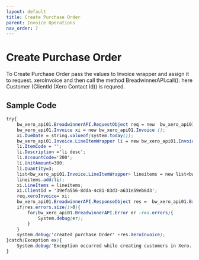 ```yaml
---
layout: default
title: Create Purchase Order
parent: Invoice Operations
nav_order: 7
---
```


# Create Purchase Order

To Create Purchase Order pass the values to Invoice wrapper and assign it to request. xeroInvoice and then call the method BreadwinnerAPI.call(). here Customer (ClientId (Xero Contact Id)) is requred. 

## Sample Code

```scss
try{
	bw_xero_api01.BreadwinnerAPI.RequestObject req = new  bw_xero_api01.BreadwinnerAPI.RequestObject();	
	bw_xero_api01.Invoice xi = new bw_xero_api01.Invoice ();
	xi.DueDate = string.valueof(system.today());
	bw_xero_api01.Invoice.LineItemWrapper li = new bw_xero_api01.Invoice.LineItemWrapper();
	li.ItemCode = ''; 
	li.Description ='li desc'; 
	li.AccountCode='200';
	li.UnitAmount=300;
	li.Quantity=3;
	list<bw_xero_api01.Invoice.LineItemWrapper> lineitems = new list<bw_xero_api01.Invoice.LineItemWrapper>();
	lineitems.add(li);
	xi.LineItems = lineitems;
	xi.ClientId = '39efa556-8dda-4c81-83d3-a631e59eb6d3';
	req.xeroInvoice= xi;
	bw_xero_api01.BreadwinnerAPI.ResponseObject res =  bw_xero_api01.BreadwinnerAPI.call('createPurchaseOrder', req);
	if(res.errors.size()>0){
		for(bw_xero_api01.BreadwinnerAPI.Error er :res.errors){
			System.debug(er); 
		}
	}
	system.debug('created purchase Order' +res.XeroInvoice);
}catch(Exception ex){
	System.debug('Exception occurred while creating customers in Xero.'+ex.getStackTraceString());
}
```